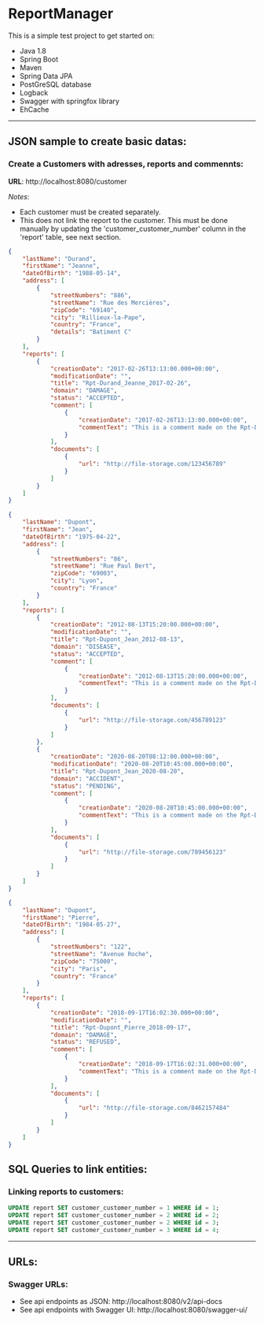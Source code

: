 # ReportManager
This is a simple test project to get started on:
  - Java 1.8
  - Spring Boot
  - Maven
  - Spring Data JPA
  - PostGreSQL database
  - Logback
  - Swagger with springfox library
  - EhCache

***
## JSON sample to create basic datas:
### Create a Customers with adresses, reports and commennts:
**URL**: http://localhost:8080/customer

*Notes*: 
  - Each customer must be created separately.
  - This does not link the report to the customer. This must be done manually by updating the 'customer_customer_number' column in the 'report' table, see next section.
```json
{
    "lastName": "Durand",
    "firstName": "Jeanne",
    "dateOfBirth": "1988-05-14",
    "address": [
        {
            "streetNumbers": "886",
            "streetName": "Rue des Mercières",
            "zipCode": "69140",
            "city": "Rillieux-la-Pape",
            "country": "France",
            "details": "Batiment C"
        }
    ],
    "reports": [
        {
            "creationDate": "2017-02-26T13:13:00.000+00:00",
            "modificationDate": "",
            "title": "Rpt-Durand_Jeanne_2017-02-26",
            "domain": "DAMAGE",
            "status": "ACCEPTED",
            "comment": [
                {
                    "creationDate": "2017-02-26T13:13:00.000+00:00",
                    "commentText": "This is a comment made on the Rpt-Durand_Jeanne_2017-02-26"
                }
            ],
            "documents": [
                {
                    "url": "http://file-storage.com/123456789"
                }
            ]
        }
    ]
}
```
```json
{
    "lastName": "Dupont",
    "firstName": "Jean",
    "dateOfBirth": "1975-04-22",
    "address": [
        {
            "streetNumbers": "86",
            "streetName": "Rue Paul Bert",
            "zipCode": "69003",
            "city": "Lyon",
            "country": "France"
        }
    ],
    "reports": [
        {
            "creationDate": "2012-08-13T15:20:00.000+00:00",
            "modificationDate": "",
            "title": "Rpt-Dupont_Jean_2012-08-13",
            "domain": "DISEASE",
            "status": "ACCEPTED",
            "comment": [
                {
                    "creationDate": "2012-08-13T15:20:00.000+00:00",
                    "commentText": "This is a comment made on the Rpt-Dupont_Jean_2012-08-13"
                }
            ],
            "documents": [
                {
                    "url": "http://file-storage.com/456789123"
                }
            ]
        },
        {
            "creationDate": "2020-08-20T08:12:00.000+00:00",
            "modificationDate": "2020-08-20T10:45:00.000+00:00",
            "title": "Rpt-Dupont_Jean_2020-08-20",
            "domain": "ACCIDENT",
            "status": "PENDING",
            "comment": [
                {
                    "creationDate": "2020-08-20T10:45:00.000+00:00",
                    "commentText": "This is a comment made on the Rpt-Dupont_Jean_2020-08-20"
                }
            ],
            "documents": [
                {
                    "url": "http://file-storage.com/789456123"
                }
            ]
        }
    ]
}
```
```json
{
    "lastName": "Dupont",
    "firstName": "Pierre",
    "dateOfBirth": "1984-05-27",
    "address": [
        {
            "streetNumbers": "122",
            "streetName": "Avenue Roche",
            "zipCode": "75000",
            "city": "Paris",
            "country": "France"
        }
    ],
    "reports": [
        {
            "creationDate": "2018-09-17T16:02:30.000+00:00",
            "modificationDate": "",
            "title": "Rpt-Dupont_Pierre_2018-09-17",
            "domain": "DAMAGE",
            "status": "REFUSED",
            "comment": [
                {
                    "creationDate": "2018-09-17T16:02:31.000+00:00",
                    "commentText": "This is a comment made on the Rpt-Dupont_Pierre_2018-09-17"
                }
            ],
            "documents": [
                {
                    "url": "http://file-storage.com/8462157484"
                }
            ]
        }
    ]
}
```

## SQL Queries to link entities:
### Linking reports to customers:
```sql
UPDATE report SET customer_customer_number = 1 WHERE id = 1;
UPDATE report SET customer_customer_number = 2 WHERE id = 2;
UPDATE report SET customer_customer_number = 2 WHERE id = 3;
UPDATE report SET customer_customer_number = 3 WHERE id = 4;
```
***
## URLs:
### Swagger URLs:
- See api endpoints as JSON: http://localhost:8080/v2/api-docs
- See api endpoints with Swagger UI: http://localhost:8080/swagger-ui/
